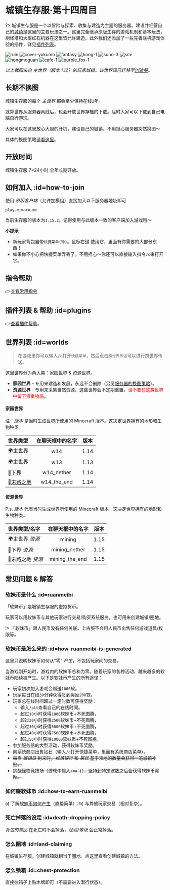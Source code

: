 # 城镇生存服·第十四周目

?> 城镇生存服是一个以冒险与探索、收集与建造为主题的服务器。建设并经营自己的[城镇](/plugins/towny.md)是这里的主要玩法之一。这里完全继承原版生存的游戏机制和基本玩法，刷怪塔和大型红石机器在这里皆允许建造。此外我们还添加了一些完善联机游戏体验的插件，详见[插件列表](/welcome/plugins.md)。

![ruin](../assets/images/townsgallery/ruin.jpg ':size=250')
![cover-yukumo](../assets/images/cover-yukumo-fixed.jpg ':size=250')
![fantasy](../assets/images/townsgallery/fantasy.jpg ':size=250')
![kong-1](../assets/images/townsgallery/kong-1.jpg ':size=250')
![suno-3](../assets/images/townsgallery/suno-3.jpg ':size=250')
![scv](../assets/images/townsgallery/scv.jpg ':size=250')
![hongmoguan](../assets/images/townsgallery/hongmoguan.jpg ':size=250')
![cafe-1](../assets/images/townsgallery/cafe-1.jpg ':size=250')
![purple_fox-1](../assets/images/townsgallery/purple-fox-1.jpg ':size=250')

*以上截图来自 主世界（版本 1.12）的玩家城镇。该世界现已迁移至[创造服](/mc-servers/creative.md)。*

## 长期不换图

城镇生存服的每个 *主世界* 都会至少保持在线`2`年。

就算世界从服务器离线后，也会开放世界存档的下载。届时大家可以下载到自己电脑自行游玩。

大家可以在这里放心大胆的开坑，建设自己的城镇，不用担心服务器突然换图～

具体的换图策略[请看这里](/welcome/faq.md#save-policy)。

## 开放时间

城镇生存服 7×24小时 全年长期开放。

## 如何加入 :id=how-to-join

使用 *原版客户端*（允许加模组）直接加入以下服务器地址即可

    play.mimaru.me

当前生存服的版本为`1.15.2`。记得使用与此版本一致的客户端加入游戏哦～

**小提示**

- 新玩家背包自带`快捷菜单(钟)`。<kbd>鼠标右键</kbd> 使用它，里面有你需要的大部分东西！
- 如果你不小心把快捷菜单弄丢了，不用担心～你还可以直接输入指令`/c`来打开它。

## 指令帮助

👉[查看常用指令](/welcome/commands.md)

## 插件列表 & 帮助 :id=plugins

👉[查看插件帮助](/welcome/plugins.md)。

## 世界列表 :id=worlds

> 在游戏里你可以输入`/c`打开`快捷菜单`，然后点击`跨世界传送`可以进行跨世界传送。

这里世界分为两大类：家园世界 & 资源世界。

- **家园世界** - 专用来建造和发展，永远不会删除（另见[服务器的换图策略](/welcome/faq.md#save-policy)）。  
- **资源世界** - 专用来采集自然资源。这些世界会不定期重置，<span style="color: red">请不要在这类世界中留下贵重物品</span>。

<!-- tabs:start -->

#### **家园世界**

注：*版本* 是当时生成世界所使用的 Minecraft 版本。这决定世界拥有的地形和生物种类。

| 世界类型                  | 在聊天框中的名字 | 版本  |
| :------------------------ | :--------------: | :---: |
| 🌍[主世界][the_overworld] |       w14        | 1.14  |
| 🌍[主世界][the_overworld] |       w13        | 1.13  |
| 👹[下界][the_nether]      |    w14_nether    | 1.14  |
| 🌃[末路之地][the_end]     |   w14_the_end    | 1.14  |

#### **资源世界**

P.s. *版本* 代表当时生成世界所使用的 Minecraft 版本。这决定世界拥有的地形和生物种类。

| 世界类型/名字     | 在聊天框中的名字 | 版本  |
| :---------------- | :--------------: | :---: |
| 🌍主世界 *资源*   |      mining      | 1.15  |
| 👹下界 *资源*     |  mining_nether   | 1.15  |
| 🌃末路之地 *资源* |  mining_the_end  | 1.15  |

<!-- tabs:end -->

[the_overworld]: https://minecraft-zh.gamepedia.com/%E4%B8%BB%E4%B8%96%E7%95%8C
[the_nether]: https://minecraft-zh.gamepedia.com/%E4%B8%8B%E7%95%8C
[the_end]: https://minecraft-zh.gamepedia.com/%E6%9C%AB%E8%B7%AF%E4%B9%8B%E5%9C%B0
[superflat]: https://minecraft-zh.gamepedia.com/%E8%B6%85%E5%B9%B3%E5%9D%A6%E4%B8%96%E7%95%8C
[bbs]: http://bbs.mimaru.me/

## 常见问题 & 解答

### 软妹币是什么 :id=ruanmeibi

「软妹币」是城镇生存服的虚拟货币。

玩家可以用软妹币与其他玩家进行交易/购买系统服务，也可用来创建城镇/圈地。

!> 「软妹币」跟人民币没有任何关联。上古服不会用人民币出售任何游戏道具/权限等。

### 软妹币是怎么来的 :id=how-ruanmeibi-is-generated

这里只说明软妹币如何从“零” *产生*，不包括玩家间的交易。

当游戏刚开始时，游戏内的软妹币总和为零。随着玩家的各种活动，越来越多的软妹币陆续被产生。以下是软妹币产生的所有途径：

- 玩家初次加入游戏会赠送`1000`软。
- 玩家每日在线`30`分钟获得签到奖励`200`软。
- 玩家总在线时间超过一定时数可获得奖励：
  - 输入`/ptt`查看自己的在线时间。
  - 超过`10`小时获得`1000`软妹币+不死图腾，
  - 超过`20`小时获得`2500`软妹币+不死图腾，
  - 超过`30`小时获得`5000`软妹币+不死图腾，
  - 超过`40`小时获得`7500`软妹币+不死图腾，
  - 超过`50`小时获得`10000`软妹币+不死图腾，
- 参加服务器的大型活动，获得软妹币奖励。
- 向系统商店出售钻石（输入`/c`打开快捷菜单，里面有系统商店菜单）。
- ~~每当 *城镇日* 到来时，*城镇银行* 和 *居民* 基于领地的数量会获得一笔城镇补贴。~~
- ~~挑战怪物竞技场（游戏中输入`/ma j`），坚持到特定波数之后会获得软妹币奖励。~~

### 如何赚软妹币 :id=how-to-earn-ruanmeibi

a) 了解[软妹币如何产生](#how-ruanmeibi-is-generated)（直接简单）；b) 与其他玩家交易（相对复杂）。

### 死亡掉落的设定 :id=death-dropping-policy

*背包的物品* 在死亡时不会掉落，*经验/等级* 会正常掉落。

### 怎么圈地 :id=land-claiming

在城镇生存服，创建城镇就相当于圈地。点[这里](/plugins/towny.md)查看创建城镇的方法。

### 怎么锁箱 :id=chest-protection

直接往箱子上贴木牌即可（不需要进入潜行状态）。

